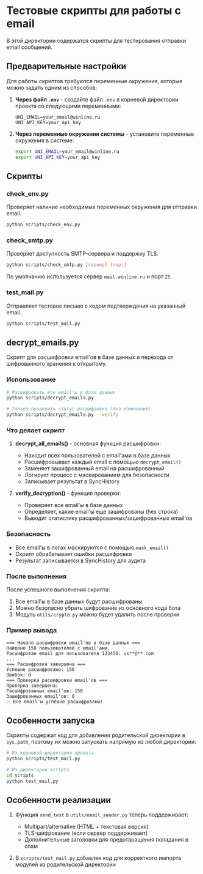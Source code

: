 # Тестовые скрипты для работы с email

В этой директории содержатся скрипты для тестирования отправки email сообщений.

## Предварительные настройки

Для работы скриптов требуются переменные окружения, которые можно задать одним из способов:

1. **Через файл `.env`** - создайте файл `.env` в корневой директории проекта со следующими переменными:
   ```
   UNI_EMAIL=your_email@winline.ru
   UNI_API_KEY=your_api_key
   ```

2. **Через переменные окружения системы** - установите переменные окружения в системе:
   ```bash
   export UNI_EMAIL=your_email@winline.ru
   export UNI_API_KEY=your_api_key
   ```

## Скрипты

### check_env.py

Проверяет наличие необходимых переменных окружения для отправки email.

```bash
python scripts/check_env.py
```

### check_smtp.py

Проверяет доступность SMTP-сервера и поддержку TLS.

```bash
python scripts/check_smtp.py [сервер] [порт]
```

По умолчанию используется сервер `mail.winline.ru` и порт `25`.

### test_mail.py

Отправляет тестовое письмо с кодом подтверждения на указанный email.

```bash
python scripts/test_mail.py
```

## decrypt_emails.py

Скрипт для расшифровки email'ов в базе данных и перехода от шифрованного хранения к открытому.

### Использование

```bash
# Расшифровать все email'ы в базе данных
python scripts/decrypt_emails.py

# Только проверить статус расшифровки (без изменений)
python scripts/decrypt_emails.py --verify
```

### Что делает скрипт

1. **decrypt_all_emails()** - основная функция расшифровки:
   - Находит всех пользователей с email'ами в базе данных
   - Расшифровывает каждый email с помощью `decrypt_email()`
   - Заменяет зашифрованный email на расшифрованный
   - Логирует процесс с маскированием для безопасности
   - Записывает результат в SyncHistory

2. **verify_decryption()** - функция проверки:
   - Проверяет все email'ы в базе данных
   - Определяет, какие email'ы еще зашифрованы (hex строка)
   - Выводит статистику расшифрованных/зашифрованных email'ов

### Безопасность

- Все email'ы в логах маскируются с помощью `mask_email()`
- Скрипт обрабатывает ошибки расшифровки
- Результат записывается в SyncHistory для аудита

### После выполнения

После успешного выполнения скрипта:
1. Все email'ы в базе данных будут расшифрованы
2. Можно безопасно убрать шифрование из основного кода бота
3. Модуль `utils/crypto.py` можно будет удалить после проверки

### Пример вывода

```
=== Начало расшифровки email'ов в базе данных ===
Найдено 150 пользователей с email'ами.
Расшифрован email для пользователя 123456: us**@**.com
...
=== Расшифровка завершена ===
Успешно расшифровано: 150
Ошибок: 0
=== Проверка расшифровки email'ов ===
Проверка завершена:
Расшифрованных email'ов: 150
Зашифрованных email'ов: 0
✅ Все email'ы успешно расшифрованы!
```

## Особенности запуска

Скрипты содержат код для добавления родительской директории в `sys.path`, поэтому их можно запускать напрямую из любой директории:

```bash
# Из корневой директории проекта
python scripts/test_mail.py

# Из директории scripts
cd scripts
python test_mail.py
```

## Особенности реализации

1. Функция `send_test` в `utils/email_sender.py` теперь поддерживает:
   - Multipart/alternative (HTML + текстовая версия)
   - TLS-шифрование (если сервер поддерживает)
   - Дополнительные заголовки для предотвращения попадания в спам

2. В `scripts/test_mail.py` добавлен код для корректного импорта модулей из родительской директории 